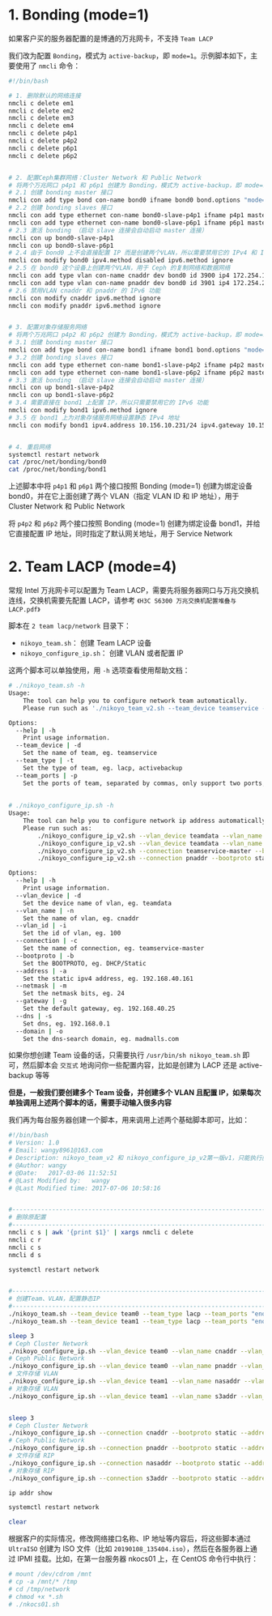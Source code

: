 # 1. Bonding (mode=1)

如果客户买的服务器配置的是博通的万兆网卡，不支持 `Team LACP`

我们改为配置 `Bonding`，模式为 `active-backup`，即 `mode=1`。示例脚本如下，主要使用了 `nmcli` 命令：

```bash
#!/bin/bash

# 1. 删除默认的网络连接
nmcli c delete em1
nmcli c delete em2
nmcli c delete em3
nmcli c delete em4
nmcli c delete p4p1
nmcli c delete p4p2
nmcli c delete p6p1
nmcli c delete p6p2


# 2. 配置Ceph集群网络：Cluster Network 和 Public Network
# 将两个万兆网口 p4p1 和 p6p1 创建为 Bonding，模式为 active-backup，即 mode=1
# 2.1 创建 bonding master 接口
nmcli con add type bond con-name bond0 ifname bond0 bond.options "mode=1,miimon=100"
# 2.2 创建 bonding slaves 接口
nmcli con add type ethernet con-name bond0-slave-p4p1 ifname p4p1 master bond0
nmcli con add type ethernet con-name bond0-slave-p6p1 ifname p6p1 master bond0
# 2.3 激活 bonding （启动 slave 连接会自动启动 master 连接）
nmcli con up bond0-slave-p4p1
nmcli con up bond0-slave-p6p1
# 2.4 由于 bond0 上不会直接配置 IP 而是创建两个VLAN，所以需要禁用它的 IPv4 和 IPv6 功能
nmcli con modify bond0 ipv4.method disabled ipv6.method ignore
# 2.5 在 bond0 这个设备上创建两个VLAN，用于 Ceph 的复制网络和数据网络
nmcli con add type vlan con-name cnaddr dev bond0 id 3900 ip4 172.254.1.2/24
nmcli con add type vlan con-name pnaddr dev bond0 id 3901 ip4 172.254.2.2/24
# 2.6 禁用VLAN cnaddr 和 pnaddr 的 IPv6 功能
nmcli con modify cnaddr ipv6.method ignore
nmcli con modify pnaddr ipv6.method ignore


# 3. 配置对象存储服务网络
# 将两个万兆网口 p4p2 和 p6p2 创建为 Bonding，模式为 active-backup，即 mode=1
# 3.1 创建 bonding master 接口
nmcli con add type bond con-name bond1 ifname bond1 bond.options "mode=1,miimon=100"
# 3.2 创建 bonding slaves 接口
nmcli con add type ethernet con-name bond1-slave-p4p2 ifname p4p2 master bond1
nmcli con add type ethernet con-name bond1-slave-p6p2 ifname p6p2 master bond1
# 3.3 激活 bonding （启动 slave 连接会自动启动 master 连接）
nmcli con up bond1-slave-p4p2
nmcli con up bond1-slave-p6p2
# 3.4 需要直接在 bond1 上配置 IP，所以只需要禁用它的 IPv6 功能
nmcli con modify bond1 ipv6.method ignore
# 3.5 在 bond1 上为对象存储服务网络设置静态 IPv4 地址
nmcli con modify bond1 ipv4.address 10.156.10.231/24 ipv4.gateway 10.156.10.1 ipv4.method manual


# 4. 重启网络
systemctl restart network
cat /proc/net/bonding/bond0
cat /proc/net/bonding/bond1
```

上述脚本中将 `p4p1` 和 `p6p1` 两个接口按照 Bonding (mode=1) 创建为绑定设备 bond0，并在它上面创建了两个 VLAN（指定 VLAN ID 和 IP 地址），用于 Cluster Network 和 Public Network

将 `p4p2` 和 `p6p2` 两个接口按照 Bonding (mode=1) 创建为绑定设备 bond1，并给它直接配置 IP 地址，同时指定了默认网关地址，用于 Service Network


# 2. Team LACP (mode=4)

常规 Intel 万兆网卡可以配置为 Team LACP，需要先将服务器网口与万兆交换机连线，交换机需要先配置 LACP，请参考 `《H3C S6300 万兆交换机配置堆叠与LACP.pdf》`

脚本在 `2 team lacp/network` 目录下：

- `nikoyo_team.sh`： 创建 Team LACP 设备
- `nikoyo_configure_ip.sh`： 创建 VLAN 或者配置 IP

这两个脚本可以单独使用，用 `-h` 选项查看使用帮助文档：

```bash
# ./nikoyo_team.sh -h
Usage:
    The tool can help you to configure network team automatically.
    Please run such as './nikoyo_team_v2.sh --team_device teamservice --team_type lacp --team_ports "eno1,eno2"'

Options:
  --help | -h
    Print usage information.
  --team_device | -d
    Set the name of team, eg. teamservice
  --team_type | -t
    Set the type of team, eg. lacp, activebackup
  --team_ports | -p
    Set the ports of team, separated by commas, only support two ports, eg. eno1,eno2
    
    
# ./nikoyo_configure_ip.sh -h
Usage:
    The tool can help you to configure network ip address automatically.
    Please run such as:
        ./nikoyo_configure_ip_v2.sh --vlan_device teamdata --vlan_name cnaddr --vlan_id 100
        ./nikoyo_configure_ip_v2.sh --vlan_device teamdata --vlan_name pnaddr --vlan_id 101
        ./nikoyo_configure_ip_v2.sh --connection teamservice-master --bootproto DHCP
        ./nikoyo_configure_ip_v2.sh --connection pnaddr --bootproto static --address 172.18.0.11 --netmask 24

Options:
  --help | -h
    Print usage information.
  --vlan_device | -d
    Set the device name of vlan, eg. teamdata
  --vlan_name | -n
    Set the name of vlan, eg. cnaddr
  --vlan_id | -i
    Set the id of vlan, eg. 100
  --connection | -c
    Set the name of connection, eg. teamservice-master
  --bootproto | -b
    Set the BOOTPROTO, eg. DHCP/Static
  --address | -a
    Set the static ipv4 address, eg. 192.168.40.161
  --netmask | -m
    Set the netmask bits, eg. 24
  --gateway | -g
    Set the default gateway, eg. 192.168.40.25
  --dns | -s
    Set dns, eg. 192.168.0.1
  --domain | -o
    Set the dns-search domain, eg. madmalls.com
```

如果你想创建 Team 设备的话，只需要执行 `/usr/bin/sh nikoyo_team.sh` 即可，然后脚本会 `交互式` 地询问你一些配置内容，比如是创建为 LACP 还是 active-backup 等等

**但是，一般我们要创建多个 Team 设备，并创建多个 VLAN 且配置 IP，如果每次单独调用上述两个脚本的话，需要手动输入很多内容**

我们再为每台服务器创建一个脚本，用来调用上述两个基础脚本即可，比如：

```bash
#!/bin/bash
# Version: 1.0
# Email: wangy8961@163.com
# Description: nikoyo_team_v2 和 nikoyo_configure_ip_v2第一版v1，只能执行脚本后，人工交互逐步输入各参数值，第二版v2，既支持交互输入参数，也支持执行脚本时在命令行指定相关参数
# @Author: wangy
# @Date:   2017-03-06 11:52:51
# @Last Modified by:   wangy
# @Last Modified time: 2017-07-06 10:58:16


#-------------------------------------------------------------------------------
# 删除原配置
#-------------------------------------------------------------------------------
nmcli c s | awk '{print $1}' | xargs nmcli c delete
nmcli c r
nmcli c s
nmcli d s

systemctl restart network


#-------------------------------------------------------------------------------
# 创建Team、VLAN，配置静态IP
#-------------------------------------------------------------------------------
./nikoyo_team.sh --team_device team0 --team_type lacp --team_ports "eno1,enp2s0f0"
./nikoyo_team.sh --team_device team1 --team_type lacp --team_ports "eno2,enp2s0f1"

sleep 3
# Ceph Cluster Network
./nikoyo_configure_ip.sh --vlan_device team0 --vlan_name cnaddr --vlan_id 400
# Ceph Public Network
./nikoyo_configure_ip.sh --vlan_device team0 --vlan_name pnaddr --vlan_id 401
# 文件存储 VLAN
./nikoyo_configure_ip.sh --vlan_device team1 --vlan_name nasaddr --vlan_id 4
# 对象存储 VLAN
./nikoyo_configure_ip.sh --vlan_device team1 --vlan_name s3addr --vlan_id 5


sleep 3
# Ceph Cluster Network
./nikoyo_configure_ip.sh --connection cnaddr --bootproto static --address 172.16.5.1 --netmask 24
# Ceph Public Network
./nikoyo_configure_ip.sh --connection pnaddr --bootproto static --address 172.16.6.1 --netmask 24
# 文件存储 RIP
./nikoyo_configure_ip.sh --connection nasaddr --bootproto static --address 192.168.40.11 --netmask 24 --gateway 192.168.40.25 --dns 192.168.0.1
# 对象存储 RIP
./nikoyo_configure_ip.sh --connection s3addr --bootproto static --address 172.18.0.11 --netmask 24

ip addr show

systemctl restart network

clear
```

根据客户的实际情况，修改网络接口名称、IP 地址等内容后，将这些脚本通过 `UltraISO` 创建为 ISO 文件（比如 `20190108_135404.iso`），然后在各服务器上通过 IPMI 挂载。比如，在第一台服务器 nkocs01 上，在 CentOS 命令行中执行：

```bash
# mount /dev/cdrom /mnt
# cp -a /mnt/* /tmp
# cd /tmp/network
# chmod +x *.sh
# ./nkocs01.sh
```